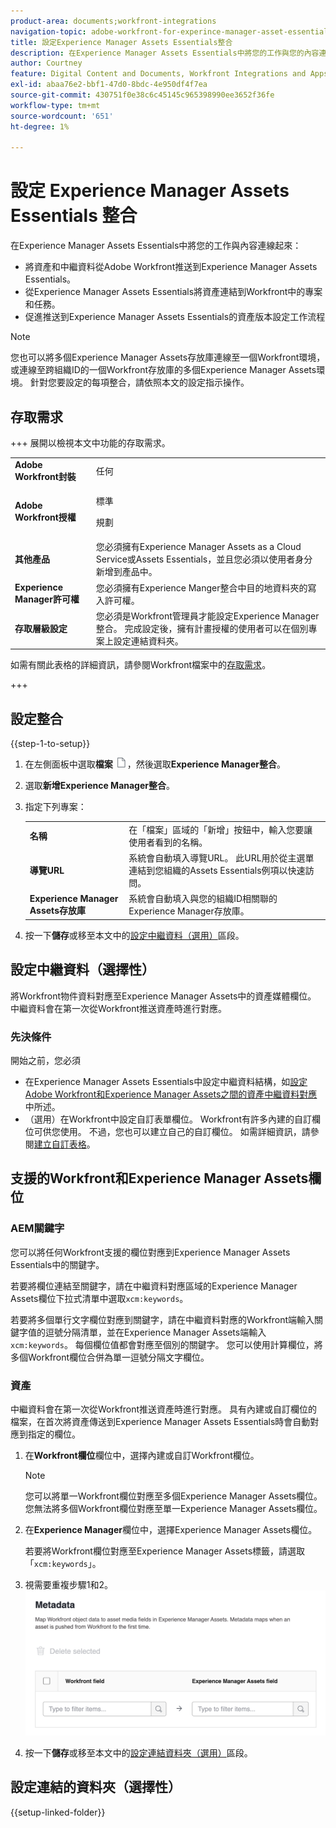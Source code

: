 ```yaml
---
product-area: documents;workfront-integrations
navigation-topic: adobe-workfront-for-experince-manager-asset-essentials
title: 設定Experience Manager Assets Essentials整合
description: 在Experience Manager Assets Essentials中將您的工作與您的內容連線起來。
author: Courtney
feature: Digital Content and Documents, Workfront Integrations and Apps
exl-id: abaa76e2-bbf1-47d0-8bdc-4e950df4f7ea
source-git-commit: 430751f0e38c6c45145c965398990ee3652f36fe
workflow-type: tm+mt
source-wordcount: '651'
ht-degree: 1%

---
```


# 設定 Experience Manager Assets Essentials 整合

在Experience Manager Assets Essentials&#x200B;中將您的工作與內容連線起來：

* 將資產和中繼資料從Adobe Workfront推送到Experience Manager Assets Essentials&#x200B;。
* 從Experience Manager Assets Essentials將資產連結到Workfront中的專案和任務&#x200B;。
* 促進推送到Experience Manager Assets Essentials的資產版本設定工作流程

>[!NOTE]
>
>您也可以將多個Experience Manager Assets存放庫連線至一個Workfront環境，或連線至跨組織ID的一個Workfront存放庫的多個Experience Manager Assets環境。 針對您要設定的每項整合，請依照本文的設定指示操作。

## 存取需求

+++ 展開以檢視本文中功能的存取需求。

<table>
  <tr>
   <td><strong>Adobe Workfront封裝</strong>
   </td>
   <td>任何
   </td>
  </tr>
  <tr>
   <td><strong>Adobe Workfront授權</strong>
   </td>
   <td>
   <p>標準</p>
   <p>規劃</p>
   </td>
  </tr>
  <tr>
   <td><strong>其他產品</strong>
   </td>
   <td>您必須擁有Experience Manager Assets as a Cloud Service或Assets Essentials，並且您必須以使用者身分新增到產品中。
   </td>
  </tr>
  <tr>
   <td><strong>Experience Manager許可權</strong>
   </td>
   <td>您必須擁有Experience Manger整合中目的地資料夾的寫入許可權。
   </td>
  </tr>
  <tr>
   <td><strong>存取層級設定</strong>
   </td>
   <td>您必須是Workfront管理員才能設定Experience Manager整合。 完成設定後，擁有計畫授權的使用者可以在個別專案上設定連結資料夾。
   </td>
  </tr>
</table>

如需有關此表格的詳細資訊，請參閱Workfront檔案中的[存取需求](/help/quicksilver/administration-and-setup/add-users/access-levels-and-object-permissions/access-level-requirements-in-documentation.md)。

+++

## 設定整合

{{step-1-to-setup}}

1. 在左側面板中選取&#x200B;**檔案** ![檔案圖示](assets/document-icon.png)，然後選取&#x200B;**Experience Manager整合**。
1. 選取&#x200B;**新增Experience Manager整合**。
1. 指定下列專案：

   <table>
   <tr>
      <td><strong>名稱</strong>
      </td>
      <td>在「檔案」區域的「新增」按鈕中，輸入您要讓使用者看到的名稱。
      </td>
   </tr>
   <tr>
      <td><strong>導覽URL</strong>
      </td>
      <td>系統會自動填入導覽URL。 此URL用於從主選單連結到您組織的Assets Essentials例項以快速訪問。
      </td>
   </tr>
   <tr>
      <td>
      <strong>Experience Manager Assets存放庫</strong>
      </td>
      <td>
      系統會自動填入與您的組織ID相關聯的Experience Manager存放庫。
      </td>
   </tr>
   </table>

1. 按一下&#x200B;**儲存**&#x200B;或移至本文中的[設定中繼資料（選用）](#set-up-metadata-optional)區段。


## 設定中繼資料（選擇性）

將Workfront物件資料對應至Experience Manager Assets中的資產媒體欄位。 中繼資料會在第一次從Workfront推送資產時進行對應。


### 先決條件

開始之前，您必須

* 在Experience Manager Assets Essentials中設定中繼資料結構，如[設定Adobe Workfront和Experience Manager Assets之間的資產中繼資料對應](https://experienceleague.adobe.com/en/docs/experience-manager-cloud-service/content/assets/integrations/configure-asset-metadata-mapping)中所述。
* （選用）在Workfront中設定自訂表單欄位。 Workfront有許多內建的自訂欄位可供您使用。 不過，您也可以建立自己的自訂欄位。 如需詳細資訊，請參閱[建立自訂表格](/help/quicksilver/administration-and-setup/customize-workfront/create-manage-custom-forms/form-designer/design-a-form/design-a-form.md)。

## 支援的Workfront和Experience Manager Assets欄位

### AEM關鍵字

您可以將任何Workfront支援的欄位對應到Experience Manager Assets Essentials中的關鍵字。

若要將欄位連結至關鍵字，請在中繼資料對應區域的Experience Manager Assets欄位下拉式清單中選取`xcm:keywords`。

若要將多個單行文字欄位對應到關鍵字，請在中繼資料對應的Workfront端輸入關鍵字值的逗號分隔清單，並在Experience Manager Assets端輸入`xcm:keywords`。 每個欄位值都會對應至個別的關鍵字。 您可以使用計算欄位，將多個Workfront欄位合併為單一逗號分隔文字欄位。

<!--
Look for essentials article
For more information on keywords in Experience Manager Assets, including how to create and manage keywords, see [Administering Tags]( https://experienceleague.adobe.com/docs/experience-manager-64/administering/contentmanagement/tags.html?lang=en).
-->


### 資產

中繼資料會在第一次從Workfront推送資產時進行對應。 具有內建或自訂欄位的檔案，在首次將資產傳送到Experience Manager Assets Essentials時會自動對應到指定的欄位。

1. 在&#x200B;**Workfront欄位**&#x200B;欄位中，選擇內建或自訂Workfront欄位。

   >[!NOTE]
   >
   >您可以將單一Workfront欄位對應至多個Experience Manager Assets欄位。 您無法將多個Workfront欄位對應至單一Experience Manager Assets欄位。

1. 在&#x200B;**Experience Manager**&#x200B;欄位中，選擇Experience Manager Assets欄位。

   若要將Workfront欄位對應至Experience Manager Assets標籤，請選取「`xcm:keywords`」。

1. 視需要重複步驟1和2。
   ![啟用中繼資料](assets/metadata-assets-essentials.png)
1. 按一下&#x200B;**儲存**&#x200B;或移至本文中的[設定連結資料夾（選用）](#set-up-linked-folders-optional)區段。


## 設定連結的資料夾（選擇性）

{{setup-linked-folder}}
